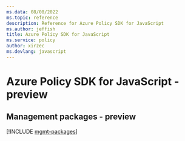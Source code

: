 ```yaml
---
ms.data: 08/08/2022
ms.topic: reference
description: Reference for Azure Policy SDK for JavaScript
ms.author: jeffish
title: Azure Policy SDK for JavaScript
ms.service: policy
author: xirzec
ms.devlang: javascript
---
```

# Azure Policy SDK for JavaScript - preview

## Management packages - preview
[!INCLUDE [mgmt-packages](policy-mgmt-index.md)]